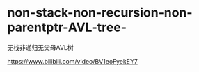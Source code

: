 # non-stack-non-recursion-non-parentptr-AVL-tree-
无栈非递归无父母AVL树

https://www.bilibili.com/video/BV1eoFyekEY7
